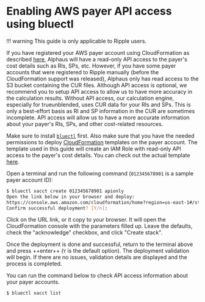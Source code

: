 # Enabling AWS payer API access using bluectl

!!! warning
    This guide is only applicable to Ripple users.

If you have registered your AWS payer account using CloudFormation as described [here](https://alphauslabs.github.io/docs/guides/aws-register-payer/), Alphaus will have a read-only API access to the payer's cost details such as RIs, SPs, etc. However, if you have some payer accounts that were registered to Ripple manually (before the CloudFormation support was released), Alphaus only has read access to the S3 bucket containing the CUR files. Although API access is optional, we recommend you to setup API access to allow us to have more accuracy in the calculation results. Without API access, our calculation engine, especially for trueunblended, uses CUR data for your RIs and SPs. This is only a best-effort basis as RI and SP information in the CUR are sometimes incomplete. API access will allow us to have a more accurate information about your payer's RIs, SPs, and other cost-related resources.

Make sure to install [`bluectl`](https://alphauslabs.github.io/docs/blueapi/bluectl/) first. Also make sure that you have the needed permissions to deploy [CloudFormation](https://aws.amazon.com/cloudformation/) templates on the payer account. The template used in this guide will create an IAM Role with read-only API access to the payer's cost details. You can check out the actual template [here](https://alphaus-cloudformation-templates.s3.ap-northeast-1.amazonaws.com/alphausdefaultcostaccess-v1.yml).

Open a terminal and run the following command (`012345678901` is a sample payer account ID):

``` sh
$ bluectl xacct create 012345678901 apionly
Open the link below in your browser and deploy:
https://console.aws.amazon.com/cloudformation/home?region=us-east-1#/stacks/...
Confirm successful deployment? [Y/n]: 
```

Click on the URL link, or it copy to your browser. It will open the CloudFormation console with the parameters filled up. Leave the defaults, check the "acknowledge" checkbox, and click "Create stack".

Once the deployment is done and successful, return to the terminal above and press ++enter++ (`Y` is the default option). The deployment validation will begin. If there are no issues, validation details are displayed and the process is completed.

You can run the command below to check API access information about your payer accounts.

``` sh
$ bluectl xacct list
```
